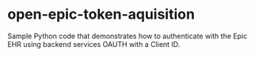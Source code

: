 # open-epic-token-aquisition
Sample Python code that demonstrates how to authenticate with the Epic EHR using backend services OAUTH with a Client ID.
